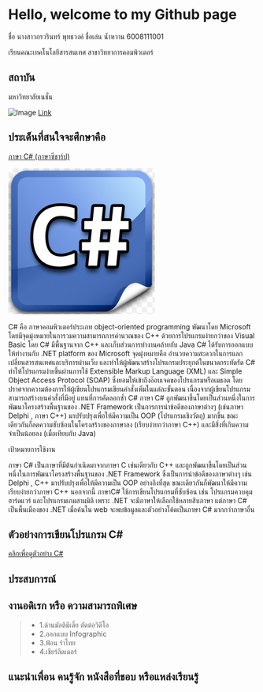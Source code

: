 # Hello, welcome to my Github page 

ชื่อ นางสาวกรวรินทร์ พุทธวงค์ ชื่อเล่น น้ำหวาน 6008111001

เรียนคณะเทคโนโลยีสารสนเทศ สาขาวิทยาการคอมพิวเตอร์

## สถาบัน

มหาวิทยาลัยเนชั่น 


![Image](https://raw.githubusercontent.com/thaiall/programming-page/master/Nation_University_Logo.png)
[Link](http://www.nation.ac.th)




## ประเด็นที่สนใจจะศึกษาคือ


[ภาษา C#  (ภาษาซีชาร์ป) ](http://marcuscode.com/lang/csharp)

![Image](https://raw.githubusercontent.com/Kronwarin/my-work-program/master/Untitled333.jpg)


C# คือ ภาษาคอมพิวเตอร์ประเภท  object-oriented programming พัฒนาโดย  Microsoft โดยมีจุดมุ่งหมายในการวมความสามารถการคำนวณของ C++ ด้วยการโปรแกรมง่ายกว่าของ Visual Basic โดย C# มีพื้นฐานจาก C++ และเก็บส่วนการทำงานคล้ายกับ Java 
     C# ได้รับการออกแบบให้ทำงานกับ .NET platform ของ Microsoft จุดมุ่งหมายคือ อำนวยความสะดวกในการแลกเปลี่ยนสารสนเทศและบริการผ่านเว็บ และทำให้ผู้พัฒนาสร้างโปรแกรมประยุกต์ในขนาดกระทัดรัด C# ทำให้โปรแกรมง่ายขึ้นผ่านการใช้ Extensible Markup Language (XML) และ Simple Object Access Protocol (SOAP) ซึ่งยอมให้เข้าถึงอ๊อบเจคของโปรแกรมหรือเมธอด โดยปราศจากความต้องการให้ผู้เขียนโปรแกรมเขียนคำสั่งเพิ่มในแต่ละขั้นตอน เนื่องจากผู้เขียนโปรแกรมสามารถสร้างบนคำสั่งที่มีอยู่ แทนที่การคัดลอกซ้ำ C#  ภาษา C# ถูกพัฒนาขึ้นโดยเป็นส่วนหนึ่งในการพัฒนาโครงสร้างพื้นฐานของ .NET Framework เป็นการการนำข้อดีของภาษาต่างๆ (เช่นภาษา Delphi , ภาษา C++) มาปรับปรุงเพื่อให้มีความเป็น OOP (โปรแกรมเชิงวัตถุ) มากขึ้น ขณะเดียวกันก็ลดความซับซ้อนในโครงสร้างของภาษาลง (เรียบง่ายกว่าภาษา C++) และมีสิ่งที่เกินความจำเป็นน้อยลง (เมื่อเทียบกับ Java)
     
     
เป้าหมายการใช้งาน

ภาษา C# เป็นภาษาที่มีต้นกำเนิดมาจากภาษา C เช่นเดียวกับ C++ และถูกพัฒนาขึ้นโดยเป็นส่วนหนึ่งในการพัฒนาโครงสร้างพื้นฐานของ .NET Framework ซึ่งเป็นการนำข้อดีของภาษาต่างๆ เช่น Delphi , C++ มาปรับปรุงเพื่อให้มีความเป็น OOP อย่างถึงที่สุด ขณะเดียวกันก็พัฒนาให้มีความเรียบง่ายกว่าภาษา C++ นอกจากนี้ ภาษาC# ใช้การเขียนโปรแกรมที่ซับซ้อน เช่น โปรแกรมควบคุมฮาร์ดแวร์ และโปรแกรมเกมสามมิติ เพราะ .NET จะมีภาษาให้เลือกใช้หลายสิบภาษา แต่ภาษา C# เป็นพื้นเมืองของ .NET เมื่อค้นใน web จะพบข้อมูลและตัวอย่างโค้ดเป็นภาษา C# มากกว่าภาษาอื่น 

## ตัวอย่างการเขียนโปรแกรม C#
[คลิกเพื่อดูตัวอย่าง C#](https://github.com/Kronwarin/my-work-program/blob/master/C%23.docx)

## ประสบการณ์

## งานอดิเรก หรือ ความสามารถพิเศษ

> - 1.ด้านมัลติมีเดี่ย ตัดต่อวิดีโอ
> - 2.ออกแบบ Infographic
> - 3.ฟ้อน รำไทย
> - 4.เชียร์ลีดเดอร์


## แนะนำเพื่อน คนรู้จัก หนังสือที่ชอบ หรือแหล่งเรียนรู้
